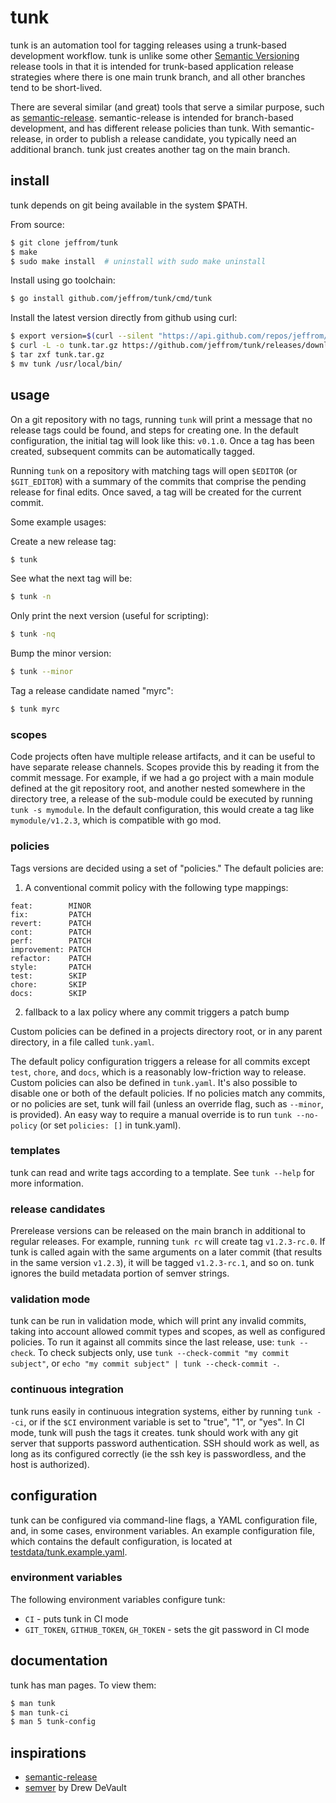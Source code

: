 # tunk

tunk is an automation tool for tagging releases using a trunk-based development workflow. tunk is unlike some other [Semantic Versioning](https://semver.org/) release tools in that it is intended for trunk-based application release strategies where there is one main trunk branch, and all other branches tend to be short-lived.

There are several similar (and great) tools that serve a similar purpose, such as [semantic-release](https://github.com/semantic-release/semantic-release). semantic-release is intended for branch-based development, and has different release policies than tunk. With semantic-release, in order to publish a release candidate, you typically need an additional branch. tunk just creates another tag on the main branch.

## install

tunk depends on git being available in the system $PATH.

From source:

```bash
$ git clone jeffrom/tunk
$ make
$ sudo make install  # uninstall with sudo make uninstall
```

Install using go toolchain:

```bash
$ go install github.com/jeffrom/tunk/cmd/tunk
```

Install the latest version directly from github using curl:

```bash
$ export version=$(curl --silent "https://api.github.com/repos/jeffrom/tunk/releases/latest" | grep '"tag_name":' | sed -E 's/.*"([^"]+)".*/\1/')
$ curl -L -o tunk.tar.gz https://github.com/jeffrom/tunk/releases/download/$version/tunk_$(echo -n $version | sed -e 's/^v//')_$(uname -s)_$(uname -p).tar.gz
$ tar zxf tunk.tar.gz
$ mv tunk /usr/local/bin/
```

## usage

On a git repository with no tags, running `tunk` will print a message that no release tags could be found, and steps for creating one. In the default configuration, the initial tag will look like this: `v0.1.0`. Once a tag has been created, subsequent commits can be automatically tagged.

Running `tunk` on a repository with matching tags will open `$EDITOR` (or `$GIT_EDITOR`) with a summary of the commits that comprise the pending release for final edits. Once saved, a tag will be created for the current commit.

Some example usages:

Create a new release tag:

```bash
$ tunk
```

See what the next tag will be:

```bash
$ tunk -n
```

Only print the next version (useful for scripting):

```bash
$ tunk -nq
```

Bump the minor version:

```bash
$ tunk --minor
```

Tag a release candidate named "myrc":

```bash
$ tunk myrc
```

### scopes

Code projects often have multiple release artifacts, and it can be useful to have separate release channels. Scopes provide this by reading it from the commit message. For example, if we had a go project with a main module defined at the git repository root, and another nested somewhere in the directory tree, a release of the sub-module could be executed by running `tunk -s mymodule`. In the default configuration, this would create a tag like `mymodule/v1.2.3`, which is compatible with go mod.

### policies

Tags versions are decided using a set of "policies." The default policies are:

1. A conventional commit policy with the following type mappings:

```
feat:        MINOR
fix:         PATCH
revert:      PATCH
cont:        PATCH
perf:        PATCH
improvement: PATCH
refactor:    PATCH
style:       PATCH
test:        SKIP
chore:       SKIP
docs:        SKIP
```

2. fallback to a lax policy where any commit triggers a patch bump

Custom policies can be defined in a projects directory root, or in any parent directory, in a file called `tunk.yaml`.

The default policy configuration triggers a release for all commits except `test`, `chore`, and `docs`, which is a reasonably low-friction way to release. Custom policies can also be defined in `tunk.yaml`. It's also possible to disable one or both of the default policies. If no policies match any commits, or no policies are set, tunk will fail (unless an override flag, such as `--minor`, is provided). An easy way to require a manual override is to run `tunk --no-policy` (or set `policies: []` in tunk.yaml).

### templates

tunk can read and write tags according to a template. See `tunk --help` for more information.

### release candidates

Prerelease versions can be released on the main branch in additional to regular releases. For example, running `tunk rc` will create tag `v1.2.3-rc.0`. If tunk is called again with the same arguments on a later commit (that results in the same version `v1.2.3`), it will be tagged `v1.2.3-rc.1`, and so on. tunk ignores the build metadata portion of semver strings.

### validation mode

tunk can be run in validation mode, which will print any invalid commits, taking into account allowed commit types and scopes, as well as configured policies. To run it against all commits since the last release, use: `tunk --check`. To check subjects only, use `tunk --check-commit "my commit subject"`, or `echo "my commit subject" | tunk --check-commit -`.

### continuous integration

tunk runs easily in continuous integration systems, either by running `tunk --ci`, or if the `$CI` environment variable is set to "true", "1", or "yes". In CI mode, tunk will push the tags it creates. tunk should work with any git server that supports password authentication. SSH should work as well, as long as its configured correctly (ie the ssh key is passwordless, and the host is authorized).

## configuration

tunk can be configured via command-line flags, a YAML configuration file, and, in some cases, environment variables. An example configuration file, which contains the default configuration, is located at [testdata/tunk.example.yaml](testdata/tunk.example.yaml).

### environment variables

The following environment variables configure tunk:

- `CI` - puts tunk in CI mode
- `GIT_TOKEN`, `GITHUB_TOKEN`, `GH_TOKEN` - sets the git password in CI mode

## documentation

tunk has man pages. To view them:

```bash
$ man tunk
$ man tunk-ci
$ man 5 tunk-config
```

## inspirations

* [semantic-release](https://github.com/semantic-release/semantic-release)
* [semver](https://git.sr.ht/~sircmpwn/dotfiles/tree/master/bin/semver) by Drew DeVault
